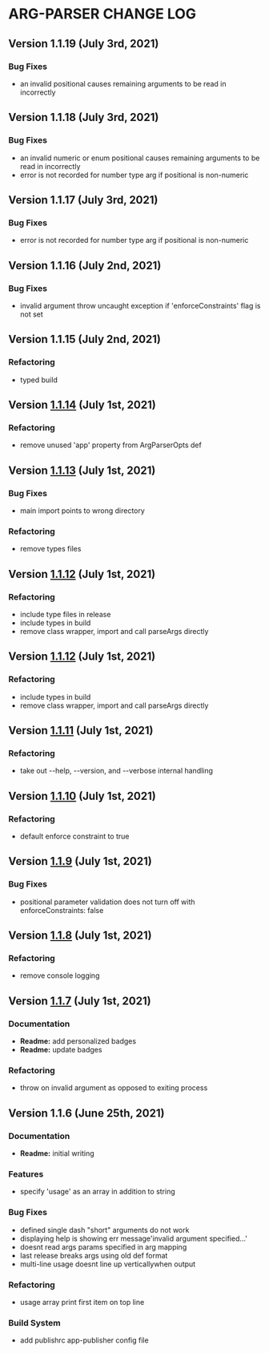 # ARG-PARSER CHANGE LOG

## Version 1.1.19 (July 3rd, 2021)

### Bug Fixes

- an invalid positional causes remaining arguments to be read in incorrectly

## Version 1.1.18 (July 3rd, 2021)

### Bug Fixes

- an invalid numeric or enum positional causes remaining arguments to be read in incorrectly
- error is not recorded for number type arg if positional is non-numeric

## Version 1.1.17 (July 3rd, 2021)

### Bug Fixes

- error is not recorded for number type arg if positional is non-numeric

## Version 1.1.16 (July 2nd, 2021)

### Bug Fixes

- invalid argument throw uncaught exception if 'enforceConstraints' flag is not set

## Version 1.1.15 (July 2nd, 2021)

### Refactoring

- typed build

## Version [1.1.14](https://github.com/spmeesseman/arg-parser/compare/v1.1.13...v1.1.14) (July 1st, 2021)

### Refactoring

- remove unused 'app' property from ArgParserOpts def

## Version [1.1.13](https://github.com/spmeesseman/arg-parser/compare/v1.1.12...v1.1.13) (July 1st, 2021)

### Bug Fixes

- main import points to wrong directory

### Refactoring

- remove types files

## Version [1.1.12](https://github.com/spmeesseman/arg-parser/compare/v1.1.11...v1.1.12) (July 1st, 2021)

### Refactoring

- include type files in release
- include types in build
- remove class wrapper, import and call parseArgs directly

## Version [1.1.12](https://github.com/spmeesseman/arg-parser/compare/v1.1.11...v1.1.12) (July 1st, 2021)

### Refactoring

- include types in build
- remove class wrapper, import and call parseArgs directly

## Version [1.1.11](https://github.com/spmeesseman/arg-parser/compare/v1.1.10...v1.1.11) (July 1st, 2021)

### Refactoring

- take out --help, --version, and --verbose internal handling

## Version [1.1.10](https://github.com/spmeesseman/arg-parser/compare/v1.1.9...v1.1.10) (July 1st, 2021)

### Refactoring

- default enforce constraint to true

## Version [1.1.9](https://github.com/spmeesseman/arg-parser/compare/v1.1.8...v1.1.9) (July 1st, 2021)

### Bug Fixes

- positional parameter validation does not turn off with enforceConstraints: false

## Version [1.1.8](https://github.com/spmeesseman/arg-parser/compare/v1.1.7...v1.1.8) (July 1st, 2021)

### Refactoring

- remove console logging

## Version [1.1.7](https://github.com/spmeesseman/arg-parser/compare/v1.1.6...v1.1.7) (July 1st, 2021)

### Documentation

- **Readme:** add personalized badges
- **Readme:** update badges

### Refactoring

- throw on invalid argument as opposed to exiting process

## Version 1.1.6 (June 25th, 2021)

### Documentation

- **Readme:** initial writing

### Features

- specify 'usage' as an array in addition to string

### Bug Fixes

- defined single dash "short" arguments do not work
- displaying help is showing err message'invalid argument specified...'
- doesnt read args params specified in arg mapping
- last release breaks args using old def format
- multi-line usage doesnt line up verticallywhen output

### Refactoring

- usage array print first item on top line

### Build System

- add publishrc app-publisher config file
